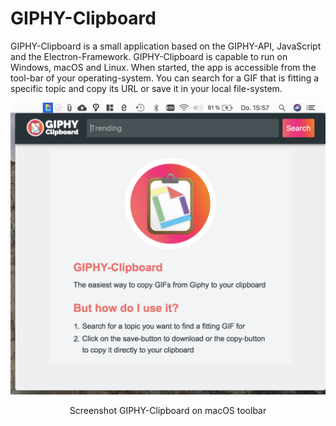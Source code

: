 # GIPHY-Clipboard

GIPHY-Clipboard is a small application based on the GIPHY-API, JavaScript and the Electron-Framework.
GIPHY-Clipboard is capable to run on Windows, macOS and Linux. When started, the app is accessible from the tool-bar of your operating-system. You can search for a GIF that is fitting a specific topic and copy its URL or save it in your local file-system.

<p align="center">
  <img src="./documentation/screenshot_mac.png" width="600px" >
  <p align="center"> Screenshot GIPHY-Clipboard on macOS toolbar </p>
</p>